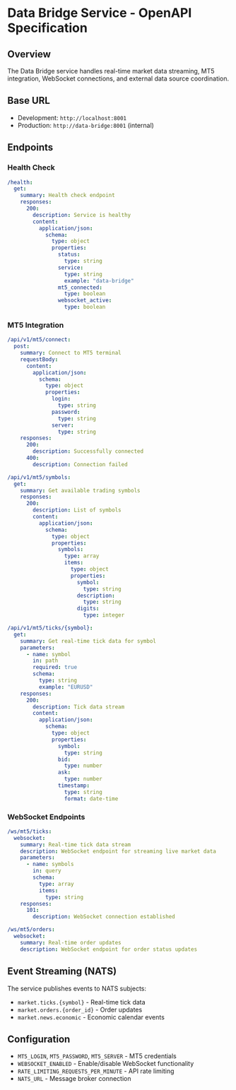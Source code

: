 # Data Bridge Service - OpenAPI Specification

## Overview
The Data Bridge service handles real-time market data streaming, MT5 integration, WebSocket connections, and external data source coordination.

## Base URL
- Development: `http://localhost:8001`
- Production: `http://data-bridge:8001` (internal)

## Endpoints

### Health Check
```yaml
/health:
  get:
    summary: Health check endpoint
    responses:
      200:
        description: Service is healthy
        content:
          application/json:
            schema:
              type: object
              properties:
                status:
                  type: string
                service:
                  type: string
                  example: "data-bridge"
                mt5_connected:
                  type: boolean
                websocket_active:
                  type: boolean
```

### MT5 Integration
```yaml
/api/v1/mt5/connect:
  post:
    summary: Connect to MT5 terminal
    requestBody:
      content:
        application/json:
          schema:
            type: object
            properties:
              login:
                type: string
              password:
                type: string
              server:
                type: string
    responses:
      200:
        description: Successfully connected
      400:
        description: Connection failed

/api/v1/mt5/symbols:
  get:
    summary: Get available trading symbols
    responses:
      200:
        description: List of symbols
        content:
          application/json:
            schema:
              type: object
              properties:
                symbols:
                  type: array
                  items:
                    type: object
                    properties:
                      symbol:
                        type: string
                      description:
                        type: string
                      digits:
                        type: integer

/api/v1/mt5/ticks/{symbol}:
  get:
    summary: Get real-time tick data for symbol
    parameters:
      - name: symbol
        in: path
        required: true
        schema:
          type: string
          example: "EURUSD"
    responses:
      200:
        description: Tick data stream
        content:
          application/json:
            schema:
              type: object
              properties:
                symbol:
                  type: string
                bid:
                  type: number
                ask:
                  type: number
                timestamp:
                  type: string
                  format: date-time
```

### WebSocket Endpoints
```yaml
/ws/mt5/ticks:
  websocket:
    summary: Real-time tick data stream
    description: WebSocket endpoint for streaming live market data
    parameters:
      - name: symbols
        in: query
        schema:
          type: array
          items:
            type: string
    responses:
      101:
        description: WebSocket connection established

/ws/mt5/orders:
  websocket:
    summary: Real-time order updates
    description: WebSocket endpoint for order status updates
```

## Event Streaming (NATS)
The service publishes events to NATS subjects:
- `market.ticks.{symbol}` - Real-time tick data
- `market.orders.{order_id}` - Order updates
- `market.news.economic` - Economic calendar events

## Configuration
- `MT5_LOGIN`, `MT5_PASSWORD`, `MT5_SERVER` - MT5 credentials
- `WEBSOCKET_ENABLED` - Enable/disable WebSocket functionality
- `RATE_LIMITING_REQUESTS_PER_MINUTE` - API rate limiting
- `NATS_URL` - Message broker connection